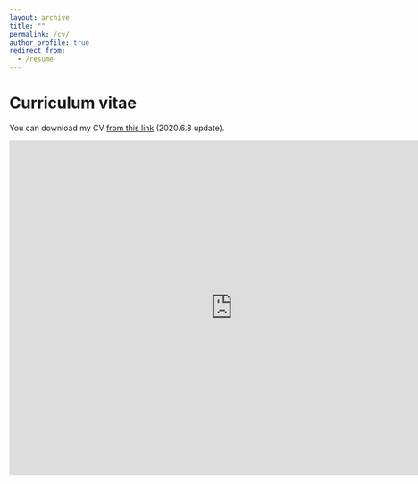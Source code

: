 ```yaml
---
layout: archive
title: ""
permalink: /cv/
author_profile: true
redirect_from:
  - /resume
---
```


# Curriculum vitae

You can download my CV [from this link](https://kaichen1998.github.io/files/CV_of_Kai_Chen.pdf) (2020.6.8 update).

<embed src="https://kaichen1998.github.io/files/CV_of_Kai_Chen.pdf" width="800" height="600" >
